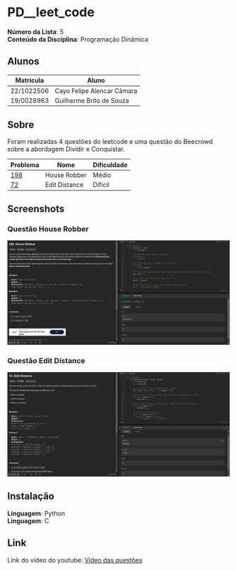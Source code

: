 # PD__leet_code


**Número da Lista**: 5<br>
**Conteúdo da Disciplina**: Programação Dinâmica<br>

## Alunos
|Matrícula | Aluno |
| -- | -- |
| 22/1022506  |  Cayo Felipe Alencar Câmara |
| 19/0028963  |  Guilherme Brito de Souza |

## Sobre 
Foram realizadas 4 questões do leetcode e uma questão do Beecrowd sobre a abordagem Dividir e Conquistar.

| Problema | Nome                                   | Dificuldade |
|----------|----------------------------------------|-------------|
| [198](https://leetcode.com/problems/house-robber/)        |     House Robber                                  | Médio       |
| [72](https://leetcode.com/problems/edit-distance/)        |     Edit Distance                                 | Difícil     |

       



## Screenshots

### Questão House Robber
<img src="./images/HouseRobber.png" alt="Q1" width="600"/>

### Questão Edit Distance
<img src="./images/EditDistance.png" alt="Q1" width="600"/>
 


## Instalação 
**Linguagem**: Python<br>
**Linguagem**: C<br>


## Link

Link do vídeo do youtube:  [Vídeo das questões]()